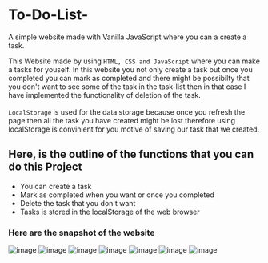 # To-Do-List-
A simple website made with Vanilla JavaScript where you can a create a task.

This Website made by using `HTML, CSS and JavaScript` where you can make a tasks for youself.
In this website you not only create a task but once you completed you can mark as completed and there might be possibilty that you don't want to see some of the task in the task-list then in that case I have implemented the functionality of deletion of the task.<br><br>
`LocalStorage` is used for the data storage because once you refresh the page then all the task you have created might be lost therefore using localStorage is convinient for you motive of saving our task that we created.

## Here, is the outline of the functions that you can do this Project
- You can create a task
- Mark as completed when you want or once you completed
- Delete the task that you don't want
- Tasks is stored in the localStorage of the web browser

### Here are the snapshot of the website
![image](https://github.com/Sanjeetsahu29/To-Do-List-/assets/108270460/67397962-7cf9-4414-b9c1-6bc63088a4c9)
![image](https://github.com/Sanjeetsahu29/To-Do-List-/assets/108270460/778998e8-0432-4923-ab00-aaf78ef3558a)
![image](https://github.com/Sanjeetsahu29/To-Do-List-/assets/108270460/8884e441-063e-4b89-87fc-f165066d1c6d)
![image](https://github.com/Sanjeetsahu29/To-Do-List-/assets/108270460/36c37e8f-c6c7-4bd4-b447-2fb729c64573)
![image](https://github.com/Sanjeetsahu29/To-Do-List-/assets/108270460/4cebb080-b9ac-4bf9-bfeb-52924abd3f2a)
![image](https://github.com/Sanjeetsahu29/To-Do-List-/assets/108270460/05f8a55a-28e8-43e8-b0dd-7e8529e60fca)
![image](https://github.com/Sanjeetsahu29/To-Do-List-/assets/108270460/17f43167-1c5f-4769-9eaa-f329116bb22c)











